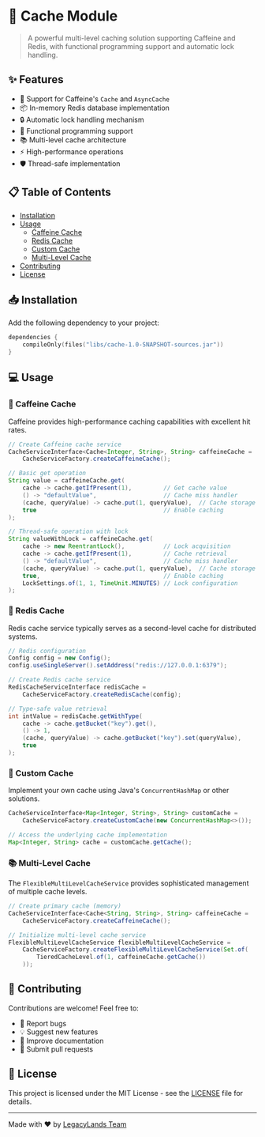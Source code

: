 # 🚀 Cache Module

> A powerful multi-level caching solution supporting Caffeine and Redis, with functional programming support and automatic lock handling.

## ✨ Features

- 🔄 Support for Caffeine's `Cache` and `AsyncCache`
- 📦 In-memory Redis database implementation
- 🔒 Automatic lock handling mechanism
- 🎯 Functional programming support
- 📚 Multi-level cache architecture
- ⚡ High-performance operations
- 🛡️ Thread-safe implementation

## 📋 Table of Contents

- [Installation](#-installation)
- [Usage](#-usage)
  - [Caffeine Cache](#-caffeine-cache)
  - [Redis Cache](#-redis-cache)
  - [Custom Cache](#-custom-cache)
  - [Multi-Level Cache](#-multi-level-cache)
- [Contributing](#-contributing)
- [License](#-license)

## 📥 Installation

Add the following dependency to your project:

```kotlin
dependencies {
    compileOnly(files("libs/cache-1.0-SNAPSHOT-sources.jar"))
}
```

## 💻 Usage

### 🔵 Caffeine Cache

Caffeine provides high-performance caching capabilities with excellent hit rates.

```java
// Create Caffeine cache service
CacheServiceInterface<Cache<Integer, String>, String> caffeineCache = 
    CacheServiceFactory.createCaffeineCache();

// Basic get operation
String value = caffeineCache.get(
    cache -> cache.getIfPresent(1),         // Get cache value
    () -> "defaultValue",                   // Cache miss handler
    (cache, queryValue) -> cache.put(1, queryValue),  // Cache storage
    true                                    // Enable caching
);

// Thread-safe operation with lock
String valueWithLock = caffeineCache.get(
    cache -> new ReentrantLock(),           // Lock acquisition
    cache -> cache.getIfPresent(1),         // Cache retrieval
    () -> "defaultValue",                   // Cache miss handler
    (cache, queryValue) -> cache.put(1, queryValue),  // Cache storage
    true,                                   // Enable caching
    LockSettings.of(1, 1, TimeUnit.MINUTES) // Lock configuration
);
```

### 🔴 Redis Cache

Redis cache service typically serves as a second-level cache for distributed systems.

```java
// Redis configuration
Config config = new Config();
config.useSingleServer().setAddress("redis://127.0.0.1:6379");

// Create Redis cache service
RedisCacheServiceInterface redisCache = 
    CacheServiceFactory.createRedisCache(config);

// Type-safe value retrieval
int intValue = redisCache.getWithType(
    cache -> cache.getBucket("key").get(),
    () -> 1,
    (cache, queryValue) -> cache.getBucket("key").set(queryValue),
    true
);
```

### 🔧 Custom Cache

Implement your own cache using Java's `ConcurrentHashMap` or other solutions.

```java
CacheServiceInterface<Map<Integer, String>, String> customCache =
    CacheServiceFactory.createCustomCache(new ConcurrentHashMap<>());

// Access the underlying cache implementation
Map<Integer, String> cache = customCache.getCache();
```

### 📚 Multi-Level Cache

The `FlexibleMultiLevelCacheService` provides sophisticated management of multiple cache levels.

```java
// Create primary cache (memory)
CacheServiceInterface<Cache<String, String>, String> caffeineCache =
    CacheServiceFactory.createCaffeineCache();

// Initialize multi-level cache service
FlexibleMultiLevelCacheService flexibleMultiLevelCacheService =
    CacheServiceFactory.createFlexibleMultiLevelCacheService(Set.of(
        TieredCacheLevel.of(1, caffeineCache.getCache())
    ));
```

## 🤝 Contributing

Contributions are welcome! Feel free to:

- 🐛 Report bugs
- 💡 Suggest new features
- 📝 Improve documentation
- 🔧 Submit pull requests

## 📄 License

This project is licensed under the MIT License - see the [LICENSE](LICENSE) file for details.

---


Made with ❤️ by [LegacyLands Team](https://github.com/LegacyLands)


